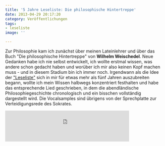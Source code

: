 ```yaml
---
title: '5 Jahre Leseliste: Die philosophische Hintertreppe'
date: 2013-04-29 20:17:20
category: Veröffentlichungen
tags:
- leseliste
image: ''

---
```


Zur Philosophie kam ich zunächst über meinen Lateinlehrer und über das Buch "Die philosophische Hintertreppe" von **Wilhelm Weischedel**. Neue Gedanken habe ich nie selbst entwickelt, ich wollte erstmal wissen, was andere schon gedacht haben und worüber ich mir also keinen Kopf machen muss - und in diesem Stadium bin ich immer noch. Irgendwann als die Idee der ["Leseliste"](http://www.misantropolis.de/musik/leseliste/) sich in mir für etwas mehr als fünf Jahren auszubreiten begann, wollte ich mein Wissen halbwegs konzentriert festhalten und habe das entsprechende Lied geschrieben, in dem die abendländische Philosophiegeschichte chronologisch und ein bisschen vollständig dargestellt wird. Die Vocalsamples sind übrigens von der Sprechplatte zur Verteidigungsrede des Sokrates.   
<iframe width="400" height="100" style="position: relative; display: block; width: 400px; height: 100px;" src="http://bandcamp.com/EmbeddedPlayer/v=2/track=3915317280/size=venti/bgcol=FFFFFF/linkcol=4285BB/" allowtransparency="true" frameborder="0"></iframe>
